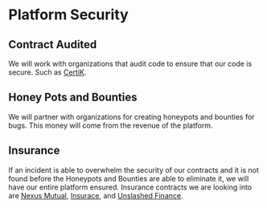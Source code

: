 # Platform Security

## Contract Audited

We will work with organizations that audit code to ensure that our code is secure. Such as [CertiK](https://www.certik.com/).

## Honey Pots and Bounties

We will partner with​ organizations for creating honeypots and bounties for bugs. This money will come from the revenue of the platform.

## Insurance

If an incident is able to overwhelm the security of our contracts and it is not found before the Honeypots and Bounties are able to eliminate it, we will have our entire platform ensured. Insurance contracts we are looking into are [Nexus Mutual](https://nexusmutual.io/), [Insurace](https://www.insurace.io/), and [Unslashed Finance](https://unslashed.finance/).

